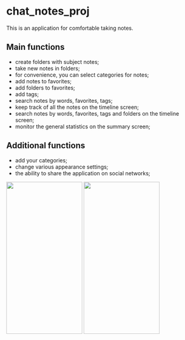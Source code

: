 # chat_notes_proj

This is an application for comfortable taking notes.
## Main functions

- create folders with subject notes;
- take new notes in folders;
- for convenience, you can select categories for notes;
- add notes to favorites;
- add folders to favorites;
- add tags;
- search notes by words, favorites, tags;
- keep track of all the notes on the timeline screen;
- search notes by words, favorites, tags and folders on the timeline screen;
- monitor the general statistics on the summary screen;

## Additional functions

- add your categories;
- change various appearance settings;
- the ability to share the application on social networks;

<img src="https://user-images.githubusercontent.com/74743036/113773541-d7381a00-972e-11eb-8eeb-7ec66443a54c.png" width="200" height="400" />

<img src="https://user-images.githubusercontent.com/74743036/113773541-d7381a00-972e-11eb-8eeb-7ec66443a54c.png" width="200" height="400" />

